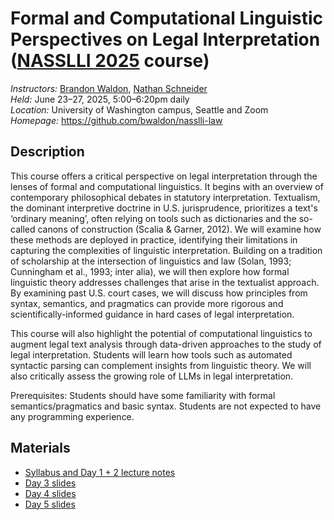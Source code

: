 # Formal and Computational Linguistic Perspectives on Legal Interpretation ([NASSLLI 2025](https://nasslli25.shane.st/) course)

_Instructors:_ [Brandon Waldon](https://bwaldon.github.io/), [Nathan Schneider](http://nathan.cl)  
_Held:_ June 23–27, 2025, 5:00–6:20pm daily  
_Location:_ University of Washington campus, Seattle and Zoom  
_Homepage:_ <https://github.com/bwaldon/nasslli-law>

## Description

This course offers a critical perspective on legal interpretation through the lenses of formal and computational linguistics. It begins with an overview of contemporary philosophical debates in statutory interpretation. Textualism, the dominant interpretive doctrine in U.S. jurisprudence, prioritizes a text's ‘ordinary meaning’, often relying on tools such as dictionaries and the so-called canons of construction (Scalia &amp; Garner, 2012). We will examine how these methods are deployed in practice, identifying their limitations in capturing the complexities of linguistic interpretation. Building on a tradition of scholarship at the intersection of linguistics and law (Solan, 1993; Cunningham et al., 1993; inter alia), we will then explore how formal linguistic theory addresses challenges that arise in the textualist approach. By examining past U.S. court cases, we will discuss how principles from syntax, semantics, and pragmatics can provide more rigorous and scientifically-informed guidance in hard cases of legal interpretation.

This course will also highlight the potential of computational linguistics to augment legal text analysis through data-driven approaches to the study of legal interpretation. Students will learn how tools such as automated syntactic parsing can complement insights from linguistic theory. We will also critically assess the growing role of LLMs in legal interpretation.

Prerequisites: Students should have some familiarity with formal semantics/pragmatics and basic syntax. Students are not expected to have any programming experience.

## Materials

* [Syllabus and Day 1 + 2 lecture notes](https://docs.google.com/document/d/e/2PACX-1vSegwb9cSf82a-Rl0XiXPAQREdw8dfePQHMt4X9AlhDV7lGvrxc2js7qLyZntl2bljn2q-ZHDe-N_O6/pub)
* [Day 3 slides](nasslli_day3_slides.pdf)
* [Day 4 slides](nasslli_day4_slides.pdf)
* [Day 5 slides](nasslli_day5_slides.pdf)
